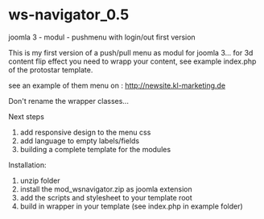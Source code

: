 # ws-navigator_0.5
joomla 3 - modul - pushmenu with login/out first version

This is my first version of a push/pull menu as modul for joomla 3...
for 3d content flip effect you need to wrapp your content, see example index.php of the protostar template.

see an example of them menu on : http://newsite.kl-marketing.de

Don't rename the wrapper classes...

Next steps 
  1. add responsive design to the menu css
  2. add language to empty labels/fields
  3. building a complete template for the modules
  
Installation:
  1. unzip folder
  2. install the mod_wsnavigator.zip as joomla extension
  3. add the scripts and stylesheet to your template root
  4. build in wrapper in your template (see index.php in example folder)
